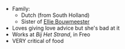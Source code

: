 - Family:
	- Dutch (from South Holland)
	- Sister of [Ellie Bouwmeester](Eleonara%20(Ellie)%20Bouwmeester.md)
- Loves giving love advice but she's bad at it
- Works at *Bij Het Strand*, in Freo
- VERY critical of food